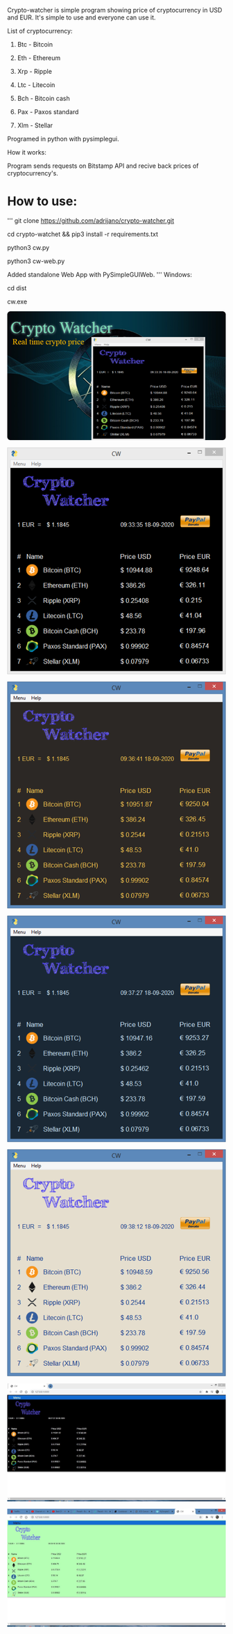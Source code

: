 Crypto-watcher is simple program showing price of cryptocurrency in USD and EUR. It's simple to use and everyone can use it.

List of cryptocurrency:

1) Btc - Bitcoin

2) Eth - Ethereum

3) Xrp - Ripple

4) Ltc - Litecoin

5) Bch - Bitcoin cash

6) Pax - Paxos standard

7) Xlm - Stellar


Programed in python with pysimplegui.

How it works:

Program sends requests on Bitstamp API and recive back prices of cryptocurrency's.

# How to use:

'''
git clone https://github.com/adrijano/crypto-watcher.git

cd crypto-watchet && pip3 install -r requirements.txt

python3 cw.py

python3 cw-web.py

Added standalone Web App with PySimpleGUIWeb.
'''
Windows:

cd dist

cw.exe

![CW](MainImage.png)

![CW](screen1.png)

![CW](screen2.png)

![CW](screen3.png)

![CW](screen4.png)

![CW](screenweb.png)

![CW](screenweb2.png)



